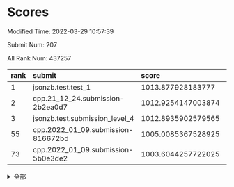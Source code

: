 # Scores

Modified Time: 2022-03-29 10:57:39

Submit Num: 207

All Rank Num: 437257

| rank |               submit               |       score        |       sigma        | pk_num |
| :--- | :--------------------------------- | :----------------- | :----------------- | :----- |
| 1    | jsonzb.test.test_1                 | 1013.877928183777  | 0.8429439258919453 | 8450   |
| 2    | cpp.21_12_24.submission-2b2ea0d7   | 1012.9254147003874 | 0.7940155138875854 | 8454   |
| 3    | jsonzb.test.submission_level_4     | 1012.8935902579565 | 0.825786064286838  | 8448   |
| 55   | cpp.2022_01_09.submission-816672bd | 1005.0085367528925 | 0.7159489410029913 | 8446   |
| 73   | cpp.2022_01_09.submission-5b0e3de2 | 1003.6044257722025 | 0.7127824557464405 | 8442   |


<details>
<summary>全部</summary>

| rank |                 submit                 |       score        |       sigma        | pk_num |
| :--- | :------------------------------------- | :----------------- | :----------------- | :----- |
| 1    | jsonzb.test.test_1                     | 1013.877928183777  | 0.8429439258919453 | 8450   |
| 2    | cpp.21_12_24.submission-2b2ea0d7       | 1012.9254147003874 | 0.7940155138875854 | 8454   |
| 3    | jsonzb.test.submission_level_4         | 1012.8935902579565 | 0.825786064286838  | 8448   |
| 4    | gobigger.level_3.submission_level_3_8  | 1011.7948506701134 | 0.7837367441176566 | 8445   |
| 5    | gobigger.level_3.submission_level_3_25 | 1011.4537056921752 | 0.7764177131824767 | 8448   |
| 6    | gobigger.level_3.submission_level_3_16 | 1011.1273210709826 | 0.7690911381429097 | 8445   |
| 7    | gobigger.level_3.submission_level_3_42 | 1011.033477259575  | 0.7843210190669894 | 8449   |
| 8    | gobigger.level_3.submission_level_3_37 | 1011.0199402644931 | 0.7586260866353599 | 8455   |
| 9    | gobigger.level_3.submission_level_3_43 | 1010.9987783011715 | 0.7935895607243344 | 8448   |
| 10   | gobigger.level_3.submission_level_3_17 | 1010.9454605925322 | 0.7628059546105709 | 8452   |
| 11   | gobigger.level_3.submission_level_3_47 | 1010.8047775783047 | 0.7688933166396485 | 8446   |
| 12   | gobigger.level_3.submission_level_3_40 | 1010.6807104501522 | 0.791806635685968  | 8448   |
| 13   | gobigger.level_3.submission_level_3_18 | 1010.5676598363601 | 0.7415576589685782 | 8448   |
| 14   | gobigger.level_3.submission_level_3_22 | 1010.5666030067921 | 0.7500259743678671 | 8448   |
| 15   | gobigger.level_3.submission_level_3_31 | 1010.5450712291879 | 0.7633533028241354 | 8453   |
| 16   | gobigger.level_3.submission_level_3_34 | 1010.5325510111256 | 0.7972340309684058 | 8453   |
| 17   | gobigger.level_3.submission_level_3_3  | 1010.5188743625679 | 0.7829749743268032 | 8454   |
| 18   | gobigger.level_3.submission_level_3_48 | 1010.4878870494937 | 0.7730762726240435 | 8450   |
| 19   | gobigger.level_3.submission_level_3_24 | 1010.474545838974  | 0.7497459519982506 | 8447   |
| 20   | gobigger.level_3.submission_level_3_15 | 1010.4179499647234 | 0.7433866072026719 | 8453   |
| 21   | gobigger.level_3.submission_level_3_11 | 1010.4052336673707 | 0.7592490148187061 | 8447   |
| 22   | gobigger.level_3.submission_level_3_14 | 1010.3830600959406 | 0.770769485140865  | 8453   |
| 23   | gobigger.level_3.submission_level_3_20 | 1010.3685472250664 | 0.7674012182362218 | 8451   |
| 24   | gobigger.level_3.submission_level_3_44 | 1010.2715394065129 | 0.749262080050216  | 8447   |
| 25   | gobigger.level_3.submission_level_3_46 | 1010.2495382199899 | 0.7731304750898734 | 8451   |
| 26   | gobigger.level_3.submission_level_3_6  | 1010.2465652546625 | 0.8129154153787427 | 8446   |
| 27   | gobigger.level_3.submission_level_3_12 | 1010.2084714369901 | 0.7845896420546595 | 8449   |
| 28   | gobigger.level_3.submission_level_3_5  | 1010.1276074531431 | 0.7541860260452223 | 8450   |
| 29   | gobigger.level_3.submission_level_3_29 | 1010.111363206786  | 0.7517655520233872 | 8445   |
| 30   | gobigger.level_3.submission_level_3_0  | 1010.0323516628075 | 0.7563327353705394 | 8452   |
| 31   | gobigger.level_3.submission_level_3_13 | 1009.992627087506  | 0.7873066329341065 | 8444   |
| 32   | gobigger.level_3.submission_level_3_9  | 1009.9040233595314 | 0.76930308472078   | 8447   |
| 33   | gobigger.level_3.submission_level_3_27 | 1009.8941946095221 | 0.7694534650384662 | 8453   |
| 34   | gobigger.level_3.submission_level_3_30 | 1009.8918323556994 | 0.7489189768283829 | 8447   |
| 35   | gobigger.level_3.submission_level_3_28 | 1009.8296762628552 | 0.7497228896239141 | 8451   |
| 36   | gobigger.level_3.submission_level_3_45 | 1009.7480397634939 | 0.7622471065618874 | 8439   |
| 37   | gobigger.level_3.submission_level_3_4  | 1009.7443703650048 | 0.7734514553938856 | 8453   |
| 38   | gobigger.level_3.submission_level_3_39 | 1009.7289796764765 | 0.7335896299667175 | 8453   |
| 39   | gobigger.level_3.submission_level_3_19 | 1009.6905441025864 | 0.7560023058396905 | 8451   |
| 40   | gobigger.level_3.submission_level_3_41 | 1009.6589358417135 | 0.7419799218921668 | 8448   |
| 41   | gobigger.level_3.submission_level_3_10 | 1009.4822603110457 | 0.7620947755008198 | 8448   |
| 42   | gobigger.level_3.submission_level_3_2  | 1009.4038874074128 | 0.7412890868882214 | 8451   |
| 43   | gobigger.level_3.submission_level_3_33 | 1009.3074791582719 | 0.7488918314653017 | 8449   |
| 44   | gobigger.level_3.submission_level_3_1  | 1009.0337352163267 | 0.7526059712828278 | 8451   |
| 45   | gobigger.level_3.submission_level_3_7  | 1009.0175751730559 | 0.7611327176160374 | 8448   |
| 46   | gobigger.level_3.submission_level_3_49 | 1008.9960255718217 | 0.7348577605465068 | 8451   |
| 47   | gobigger.level_3.submission_level_3_23 | 1008.9025664597917 | 0.7442401530700539 | 8441   |
| 48   | gobigger.level_3.submission_level_3_35 | 1008.722243763767  | 0.7402197294425105 | 8453   |
| 49   | gobigger.level_3.submission_level_3_32 | 1008.5254543279531 | 0.7471928304726511 | 8450   |
| 50   | gobigger.level_3.submission_level_3_38 | 1008.4123410788329 | 0.7271331992435659 | 8451   |
| 51   | gobigger.level_3.submission_level_3_26 | 1008.3271785848335 | 0.7446933859869737 | 8452   |
| 52   | gobigger.level_3.submission_level_3_36 | 1008.2687235393107 | 0.7264794503074009 | 8447   |
| 53   | gobigger.level_3.submission_level_3_21 | 1007.6538039001275 | 0.7437459779982124 | 8449   |
| 54   | gobigger.level_1.submission_level_1_1  | 1005.1220450123861 | 0.7166311857317914 | 8451   |
| 55   | cpp.2022_01_09.submission-816672bd     | 1005.0085367528925 | 0.7159489410029913 | 8446   |
| 56   | gobigger.level_1.submission_level_1_42 | 1004.8126677665883 | 0.7111100954122078 | 8447   |
| 57   | gobigger.level_1.submission_level_1_43 | 1004.3808390989522 | 0.7149938629478765 | 8453   |
| 58   | gobigger.level_1.submission_level_1_37 | 1004.3133612652391 | 0.7093255944572737 | 8450   |
| 59   | gobigger.level_1.submission_level_1_24 | 1004.2795546432135 | 0.7231325525246074 | 8451   |
| 60   | gobigger.level_1.submission_level_1_0  | 1004.1858544359961 | 0.7072663131535665 | 8451   |
| 61   | gobigger.level_1.submission_level_1_48 | 1004.0355439757355 | 0.718846859734384  | 8454   |
| 62   | gobigger.level_1.submission_level_1_41 | 1003.9934487113472 | 0.7225714362543415 | 8450   |
| 63   | gobigger.level_1.submission_level_1_45 | 1003.8848740773674 | 0.7188110505252641 | 8449   |
| 64   | gobigger.level_1.submission_level_1_46 | 1003.8598181324552 | 0.714232886725559  | 8450   |
| 65   | gobigger.level_1.submission_level_1_23 | 1003.8504875036856 | 0.7214630179297957 | 8450   |
| 66   | gobigger.level_1.submission_level_1_47 | 1003.8299600915246 | 0.7236451931321457 | 8449   |
| 67   | gobigger.level_1.submission_level_1_13 | 1003.7442753737981 | 0.7178537766810708 | 8450   |
| 68   | gobigger.level_1.submission_level_1_44 | 1003.7167757170472 | 0.7058576476741909 | 8448   |
| 69   | gobigger.level_1.submission_level_1_25 | 1003.6791365087175 | 0.709731919752695  | 8448   |
| 70   | gobigger.level_1.submission_level_1_49 | 1003.6721422023464 | 0.7123190140320069 | 8445   |
| 71   | gobigger.level_1.submission_level_1_4  | 1003.642545979055  | 0.7191502034333804 | 8454   |
| 72   | gobigger.level_1.submission_level_1_6  | 1003.6213659748194 | 0.7124232276434522 | 8446   |
| 73   | cpp.2022_01_09.submission-5b0e3de2     | 1003.6044257722025 | 0.7127824557464405 | 8442   |
| 74   | gobigger.level_1.submission_level_1_21 | 1003.5887552205751 | 0.7112977471692302 | 8446   |
| 75   | gobigger.level_1.submission_level_1_20 | 1003.5258451793245 | 0.7194064149258987 | 8454   |
| 76   | gobigger.level_1.submission_level_1_34 | 1003.5171265597525 | 0.7188009215662281 | 8449   |
| 77   | gobigger.level_1.submission_level_1_33 | 1003.381698640469  | 0.7176339562858576 | 8451   |
| 78   | gobigger.level_1.submission_level_1_5  | 1003.2938037321499 | 0.7154526514779815 | 8451   |
| 79   | gobigger.level_1.submission_level_1_15 | 1003.2565128544601 | 0.7199196610370238 | 8451   |
| 80   | gobigger.level_1.submission_level_1_35 | 1003.2521974990073 | 0.7071931318040046 | 8452   |
| 81   | gobigger.level_1.submission_level_1_31 | 1003.2357042999785 | 0.7076030517387137 | 8444   |
| 82   | gobigger.level_1.submission_level_1_27 | 1003.2108343165663 | 0.7216168958231798 | 8443   |
| 83   | gobigger.level_1.submission_level_1_8  | 1003.0867762663898 | 0.719381606429544  | 8454   |
| 84   | gobigger.level_1.submission_level_1_16 | 1003.0395199912161 | 0.7033641963212609 | 8452   |
| 85   | gobigger.level_1.submission_level_1_40 | 1002.9853744880885 | 0.71036936808178   | 8448   |
| 86   | gobigger.level_1.submission_level_1_26 | 1002.9714845611461 | 0.7177692308534962 | 8448   |
| 87   | gobigger.level_1.submission_level_1_22 | 1002.8979189195433 | 0.7124380336214724 | 8450   |
| 88   | gobigger.level_1.submission_level_1_28 | 1002.871722933724  | 0.7239315826439563 | 8446   |
| 89   | gobigger.level_1.submission_level_1_7  | 1002.849643945859  | 0.71835621505106   | 8453   |
| 90   | gobigger.level_1.submission_level_1_39 | 1002.8146902167416 | 0.7043598265384797 | 8449   |
| 91   | gobigger.level_1.submission_level_1_36 | 1002.808465425112  | 0.7194419639725371 | 8444   |
| 92   | gobigger.level_1.submission_level_1_10 | 1002.7668427244569 | 0.7162206043772223 | 8443   |
| 93   | gobigger.level_1.submission_level_1_18 | 1002.7169831020242 | 0.7174830416154144 | 8446   |
| 94   | gobigger.level_1.submission_level_1_32 | 1002.7091057728624 | 0.719018794274603  | 8453   |
| 95   | gobigger.level_1.submission_level_1_17 | 1002.6810288385568 | 0.7240872681995127 | 8450   |
| 96   | gobigger.level_1.submission_level_1_3  | 1002.6174881494345 | 0.7165427254832762 | 8450   |
| 97   | gobigger.level_1.submission_level_1_30 | 1002.5809456792313 | 0.7209572044678514 | 8453   |
| 98   | gobigger.level_1.submission_level_1_2  | 1002.4889230757075 | 0.7141540271469112 | 8448   |
| 99   | gobigger.level_1.submission_level_1_11 | 1002.4193768985424 | 0.716090273262427  | 8451   |
| 100  | gobigger.level_1.submission_level_1_29 | 1002.4140269993612 | 0.7116024443432382 | 8448   |
| 101  | gobigger.level_1.submission_level_1_19 | 1002.3267483681994 | 0.7082176312842074 | 8451   |
| 102  | gobigger.level_1.submission_level_1_14 | 1002.2254200463378 | 0.7113499971204468 | 8450   |
| 103  | gobigger.level_1.submission_level_1_9  | 1001.9711241807694 | 0.700567392818749  | 8451   |
| 104  | gobigger.level_1.submission_level_1_12 | 1001.777098956335  | 0.7204165391410009 | 8451   |
| 105  | gobigger.level_1.submission_level_1_38 | 1001.7752539229216 | 0.715717236363634  | 8448   |
| 106  | gobigger.random.submission_random_40   | 997.8526116288733  | 0.7091504985254159 | 8450   |
| 107  | gobigger.random.submission_random_27   | 997.629529014543   | 0.7051372020655273 | 8452   |
| 108  | gobigger.random.submission_random_41   | 997.0128540472451  | 0.7089374499478348 | 8450   |
| 109  | gobigger.random.submission_random_20   | 996.7995666916017  | 0.7111235927264591 | 8453   |
| 110  | gobigger.random.submission_random_39   | 996.6141094912103  | 0.7162247330231661 | 8454   |
| 111  | gobigger.random.submission_random_3    | 996.5818906060468  | 0.713684954352137  | 8458   |
| 112  | gobigger.random.submission_random_4    | 996.5741913798626  | 0.7135717492481893 | 8449   |
| 113  | gobigger.random.submission_random_22   | 996.5063271753771  | 0.7104253217222354 | 8452   |
| 114  | gobigger.random.submission_random_48   | 996.4321581201133  | 0.7101062341405213 | 8451   |
| 115  | gobigger.random.submission_random_11   | 996.4053942201366  | 0.7188637908433074 | 8453   |
| 116  | gobigger.random.submission_random_33   | 996.4024420427538  | 0.7092350223849923 | 8447   |
| 117  | gobigger.random.submission_random_43   | 996.3989140698945  | 0.713530360511118  | 8446   |
| 118  | gobigger.random.submission_random_44   | 996.3883954820169  | 0.711579427392176  | 8450   |
| 119  | gobigger.random.submission_random_37   | 996.3245645119667  | 0.7089880950990246 | 8451   |
| 120  | gobigger.random.submission_random_26   | 996.2463518428563  | 0.7039822199791895 | 8448   |
| 121  | gobigger.random.submission_random_19   | 996.2348802748493  | 0.7007839569684935 | 8449   |
| 122  | gobigger.random.submission_random_6    | 996.1987096568223  | 0.7151244035792615 | 8450   |
| 123  | gobigger.random.submission_random_38   | 996.1661945018101  | 0.7238617985064477 | 8452   |
| 124  | gobigger.random.submission_random_9    | 996.1416000218744  | 0.7004363937798634 | 8447   |
| 125  | gobigger.random.submission_random_18   | 996.0256739137985  | 0.704285401707298  | 8449   |
| 126  | gobigger.random.submission_random_46   | 996.0079392349616  | 0.7071422943192531 | 8452   |
| 127  | gobigger.random.submission_random_5    | 995.9933799683183  | 0.7123095657309163 | 8451   |
| 128  | gobigger.random.submission_random_2    | 995.985014551118   | 0.7138989044532605 | 8450   |
| 129  | gobigger.random.submission_random_8    | 995.9812788670185  | 0.7006142761646397 | 8447   |
| 130  | gobigger.random.submission_random_31   | 995.9363579872322  | 0.7038447296250127 | 8453   |
| 131  | gobigger.random.submission_random_0    | 995.9056175273596  | 0.7071263922432399 | 8448   |
| 132  | gobigger.random.submission_random_12   | 995.9010432493423  | 0.6982820892373259 | 8450   |
| 133  | gobigger.random.submission_random_7    | 995.8993822749185  | 0.7122970557961958 | 8450   |
| 134  | gobigger.random.submission_random_36   | 995.8579462868092  | 0.7004675228534738 | 8449   |
| 135  | gobigger.random.submission_random_30   | 995.8321103688272  | 0.7136509047261677 | 8451   |
| 136  | gobigger.random.submission_random_49   | 995.8091440464484  | 0.706440511173058  | 8447   |
| 137  | gobigger.random.submission_random_16   | 995.7718762308373  | 0.7070271720332512 | 8450   |
| 138  | gobigger.random.submission_random_10   | 995.7567287739569  | 0.7112805095420784 | 8452   |
| 139  | gobigger.random.submission_random_28   | 995.736644756177   | 0.696696830628065  | 8451   |
| 140  | gobigger.random.submission_random_21   | 995.6267228991522  | 0.7051193776387499 | 8449   |
| 141  | gobigger.random.submission_random_32   | 995.5799502213246  | 0.721663248456815  | 8450   |
| 142  | gobigger.random.submission_random_45   | 995.5141048348875  | 0.7061250804997782 | 8450   |
| 143  | gobigger.random.submission_random_13   | 995.5127640765879  | 0.7100969834191018 | 8446   |
| 144  | gobigger.level_2.submission_level_2_1  | 995.5095126545505  | 0.7429784238315813 | 8448   |
| 145  | gobigger.random.submission_random_25   | 995.4324972391282  | 0.71923107426464   | 8450   |
| 146  | gobigger.random.submission_random_29   | 995.3716970247946  | 0.7140848657681388 | 8446   |
| 147  | gobigger.random.submission_random_24   | 995.3497085451784  | 0.7048620569153008 | 8451   |
| 148  | gobigger.random.submission_random_17   | 995.3179302135754  | 0.7175839404687029 | 8447   |
| 149  | gobigger.random.submission_random_42   | 995.2576476911396  | 0.7096600227016778 | 8449   |
| 150  | gobigger.random.submission_random_35   | 995.1041608660727  | 0.7258723177177292 | 8453   |
| 151  | gobigger.random.submission_random_1    | 995.0941024518336  | 0.7201848791545536 | 8447   |
| 152  | gobigger.random.submission_random_14   | 994.9320881667603  | 0.7163800378537678 | 8453   |
| 153  | gobigger.random.submission_random_47   | 994.925255115051   | 0.720464862456162  | 8446   |
| 154  | gobigger.random.submission_random_15   | 994.7935055672029  | 0.7064547348245903 | 8448   |
| 155  | gobigger.level_2.submission_level_2_6  | 994.7438389167082  | 0.725539106745995  | 8447   |
| 156  | gobigger.random.submission_random_34   | 994.6712475718703  | 0.6964580017043038 | 8452   |
| 157  | gobigger.random.submission_random_23   | 994.5824799197158  | 0.7006821203842444 | 8445   |
| 158  | gobigger.level_2.submission_level_2_42 | 994.2040374366804  | 0.725091367664873  | 8447   |
| 159  | gobigger.level_2.submission_level_2_21 | 993.9133678068757  | 0.7265233961262881 | 8448   |
| 160  | gobigger.level_2.submission_level_2_34 | 993.4945534759258  | 0.7326298961892849 | 8447   |
| 161  | gobigger.level_2.submission_level_2_40 | 993.452461523446   | 0.7327848473064127 | 8451   |
| 162  | gobigger.level_2.submission_level_2_8  | 993.2914885011371  | 0.7306802192285125 | 8455   |
| 163  | gobigger.level_2.submission_level_2_37 | 993.2543594475518  | 0.7283942889892555 | 8448   |
| 164  | gobigger.level_2.submission_level_2_27 | 993.2304777282899  | 0.7423704325795067 | 8444   |
| 165  | gobigger.level_2.submission_level_2_0  | 993.0865662065061  | 0.731681547069258  | 8454   |
| 166  | gobigger.level_2.submission_level_2_7  | 993.0184489797699  | 0.7362458472999277 | 8446   |
| 167  | gobigger.level_2.submission_level_2_46 | 992.9976757520061  | 0.7250951333621182 | 8446   |
| 168  | gobigger.level_2.submission_level_2_31 | 992.984150844465   | 0.7372694385300882 | 8446   |
| 169  | gobigger.level_2.submission_level_2_12 | 992.8923335026857  | 0.7301992118964569 | 8445   |
| 170  | gobigger.level_2.submission_level_2_49 | 992.8910936230383  | 0.7386802788014337 | 8451   |
| 171  | gobigger.level_2.submission_level_2_19 | 992.8826729619988  | 0.7398051863553974 | 8452   |
| 172  | gobigger.level_2.submission_level_2_2  | 992.8688906613439  | 0.7504894059603158 | 8455   |
| 173  | gobigger.level_2.submission_level_2_4  | 992.7838003014019  | 0.7348593591906797 | 8451   |
| 174  | gobigger.level_2.submission_level_2_20 | 992.7374720374453  | 0.735258921445562  | 8453   |
| 175  | gobigger.level_2.submission_level_2_22 | 992.6328070043345  | 0.7420119151169585 | 8450   |
| 176  | gobigger.level_2.submission_level_2_14 | 992.608122025272   | 0.7364710954251932 | 8443   |
| 177  | gobigger.level_2.submission_level_2_36 | 992.5257294603716  | 0.73811592612057   | 8448   |
| 178  | gobigger.level_2.submission_level_2_35 | 992.4293311410695  | 0.7314370283592617 | 8449   |
| 179  | gobigger.level_2.submission_level_2_23 | 992.4080558402079  | 0.7279991758167244 | 8449   |
| 180  | gobigger.level_2.submission_level_2_18 | 992.3129197816555  | 0.7580028658896645 | 8453   |
| 181  | gobigger.level_2.submission_level_2_44 | 992.2825724729862  | 0.7318817733754033 | 8447   |
| 182  | gobigger.level_2.submission_level_2_30 | 992.221253253023   | 0.7444175485952358 | 8449   |
| 183  | gobigger.level_2.submission_level_2_39 | 992.1719337314117  | 0.7349284792888597 | 8447   |
| 184  | gobigger.level_2.submission_level_2_28 | 992.1550930997498  | 0.7358821508231951 | 8450   |
| 185  | gobigger.level_2.submission_level_2_13 | 992.1435989828409  | 0.7431752585341859 | 8453   |
| 186  | gobigger.level_2.submission_level_2_9  | 992.0735156792825  | 0.7481389269371052 | 8445   |
| 187  | gobigger.level_2.submission_level_2_11 | 992.0255956815166  | 0.7331100369573045 | 8450   |
| 188  | gobigger.level_2.submission_level_2_15 | 992.0141488460944  | 0.7418889793034682 | 8453   |
| 189  | gobigger.level_2.submission_level_2_47 | 991.955564839988   | 0.7417577815092985 | 8454   |
| 190  | gobigger.level_2.submission_level_2_24 | 991.9555169321353  | 0.7490250805751534 | 8447   |
| 191  | gobigger.level_2.submission_level_2_45 | 991.7578538307283  | 0.735590127265375  | 8447   |
| 192  | gobigger.level_2.submission_level_2_41 | 991.6717308521725  | 0.767333853323265  | 8448   |
| 193  | gobigger.level_2.submission_level_2_5  | 991.6309264965228  | 0.756120158921603  | 8446   |
| 194  | gobigger.level_2.submission_level_2_16 | 991.5447327332965  | 0.7490838197787215 | 8451   |
| 195  | gobigger.level_2.submission_level_2_26 | 991.3971409370046  | 0.7442728324625716 | 8451   |
| 196  | gobigger.level_2.submission_level_2_43 | 991.2746357951343  | 0.7491626042369562 | 8453   |
| 197  | gobigger.level_2.submission_level_2_25 | 991.1718393816564  | 0.7542579081976367 | 8448   |
| 198  | gobigger.level_2.submission_level_2_33 | 990.9451420800079  | 0.7677710538540572 | 8451   |
| 199  | gobigger.level_2.submission_level_2_48 | 990.9190596810156  | 0.7510372156911992 | 8449   |
| 200  | gobigger.level_2.submission_level_2_10 | 990.7305682292013  | 0.7719424774420116 | 8451   |
| 201  | gobigger.level_2.submission_level_2_38 | 990.6387681209577  | 0.7543717410670161 | 8453   |
| 202  | gobigger.level_2.submission_level_2_29 | 990.5866360957566  | 0.7703670700180257 | 8453   |
| 203  | gobigger.level_2.submission_level_2_32 | 990.0807866578219  | 0.7986401334578725 | 8446   |
| 204  | gobigger.level_2.submission_level_2_3  | 990.0093140528429  | 0.7698669949265577 | 8453   |
| 205  | gobigger.level_2.submission_level_2_17 | 989.3839090486329  | 0.7763310731940258 | 8449   |
| 206  | gobigger.none.submission_none_0        | 978.7162021487815  | 1.1668653845251258 | 8442   |
| 207  | gobigger.none.submission_none_1        | 976.4922089944924  | 1.3697546691791074 | 8451   |

</details>